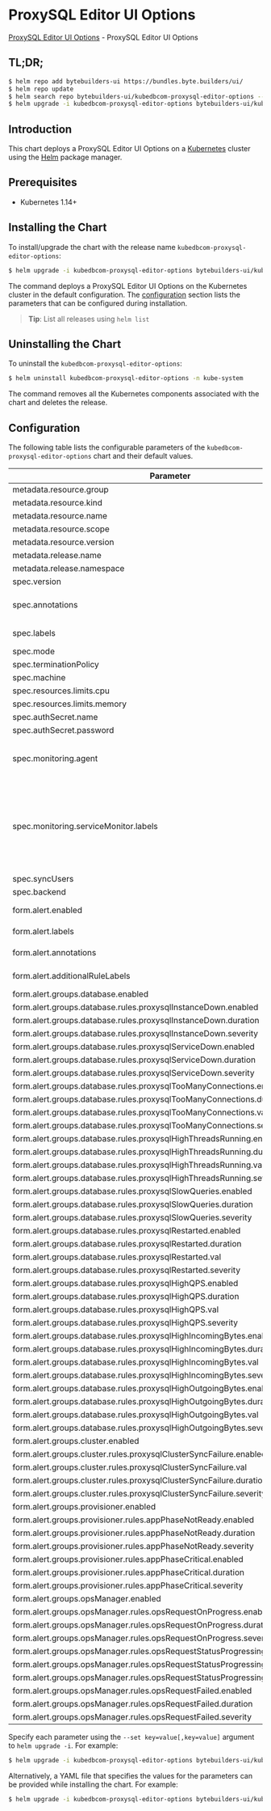 # ProxySQL Editor UI Options

[ProxySQL Editor UI Options](https://byte.builders) - ProxySQL Editor UI Options

## TL;DR;

```bash
$ helm repo add bytebuilders-ui https://bundles.byte.builders/ui/
$ helm repo update
$ helm search repo bytebuilders-ui/kubedbcom-proxysql-editor-options --version=v0.4.15
$ helm upgrade -i kubedbcom-proxysql-editor-options bytebuilders-ui/kubedbcom-proxysql-editor-options -n kube-system --create-namespace --version=v0.4.15
```

## Introduction

This chart deploys a ProxySQL Editor UI Options on a [Kubernetes](http://kubernetes.io) cluster using the [Helm](https://helm.sh) package manager.

## Prerequisites

- Kubernetes 1.14+

## Installing the Chart

To install/upgrade the chart with the release name `kubedbcom-proxysql-editor-options`:

```bash
$ helm upgrade -i kubedbcom-proxysql-editor-options bytebuilders-ui/kubedbcom-proxysql-editor-options -n kube-system --create-namespace --version=v0.4.15
```

The command deploys a ProxySQL Editor UI Options on the Kubernetes cluster in the default configuration. The [configuration](#configuration) section lists the parameters that can be configured during installation.

> **Tip**: List all releases using `helm list`

## Uninstalling the Chart

To uninstall the `kubedbcom-proxysql-editor-options`:

```bash
$ helm uninstall kubedbcom-proxysql-editor-options -n kube-system
```

The command removes all the Kubernetes components associated with the chart and deletes the release.

## Configuration

The following table lists the configurable parameters of the `kubedbcom-proxysql-editor-options` chart and their default values.

|                                   Parameter                                   |                                                                                Description                                                                                |                     Default                      |
|-------------------------------------------------------------------------------|---------------------------------------------------------------------------------------------------------------------------------------------------------------------------|--------------------------------------------------|
| metadata.resource.group                                                       |                                                                                                                                                                           | <code>kubedb.com</code>                          |
| metadata.resource.kind                                                        |                                                                                                                                                                           | <code>ProxySQL</code>                            |
| metadata.resource.name                                                        |                                                                                                                                                                           | <code>proxysqls</code>                           |
| metadata.resource.scope                                                       |                                                                                                                                                                           | <code>Namespaced</code>                          |
| metadata.resource.version                                                     |                                                                                                                                                                           | <code>v1alpha2</code>                            |
| metadata.release.name                                                         | Release name                                                                                                                                                              | <code>""</code>                                  |
| metadata.release.namespace                                                    | Release namespace                                                                                                                                                         | <code>""</code>                                  |
| spec.version                                                                  | List options                                                                                                                                                              | <code>2.3.2-debian</code>                        |
| spec.annotations                                                              | Annotations to add to the database custom resource                                                                                                                        | <code>{}</code>                                  |
| spec.labels                                                                   | Labels to add to all the template objects                                                                                                                                 | <code>{}</code>                                  |
| spec.mode                                                                     | Standalone, Cluster                                                                                                                                                       | <code>Cluster</code>                             |
| spec.terminationPolicy                                                        |                                                                                                                                                                           | <code>WipeOut</code>                             |
| spec.machine                                                                  |                                                                                                                                                                           | <code>""</code>                                  |
| spec.resources.limits.cpu                                                     |                                                                                                                                                                           | <code>500m</code>                                |
| spec.resources.limits.memory                                                  |                                                                                                                                                                           | <code>1Gi</code>                                 |
| spec.authSecret.name                                                          |                                                                                                                                                                           | <code>""</code>                                  |
| spec.authSecret.password                                                      |                                                                                                                                                                           | <code>""</code>                                  |
| spec.monitoring.agent                                                         | Name of monitoring agent (one of "prometheus.io", "prometheus.io/operator", "prometheus.io/builtin")                                                                      | <code>prometheus.io/operator</code>              |
| spec.monitoring.serviceMonitor.labels                                         | Specify the labels for ServiceMonitor. Prometheus crd will select ServiceMonitor using these labels. Only usable when monitoring agent is `prometheus.io/webhook server`. | <code>{}</code>                                  |
| spec.syncUsers                                                                |                                                                                                                                                                           | <code>false</code>                               |
| spec.backend                                                                  |                                                                                                                                                                           | <code>""</code>                                  |
| form.alert.enabled                                                            | # Enable PrometheusRule alerts                                                                                                                                            | <code>warning</code>                             |
| form.alert.labels                                                             | # Labels for default rules                                                                                                                                                | <code>{"release":"kube-prometheus-stack"}</code> |
| form.alert.annotations                                                        | # Annotations for default rules                                                                                                                                           | <code>{}</code>                                  |
| form.alert.additionalRuleLabels                                               | # Additional labels for PrometheusRule alerts                                                                                                                             | <code>{}</code>                                  |
| form.alert.groups.database.enabled                                            |                                                                                                                                                                           | <code>warning</code>                             |
| form.alert.groups.database.rules.proxysqlInstanceDown.enabled                 |                                                                                                                                                                           | <code>true</code>                                |
| form.alert.groups.database.rules.proxysqlInstanceDown.duration                |                                                                                                                                                                           | <code>"0m"</code>                                |
| form.alert.groups.database.rules.proxysqlInstanceDown.severity                |                                                                                                                                                                           | <code>critical</code>                            |
| form.alert.groups.database.rules.proxysqlServiceDown.enabled                  |                                                                                                                                                                           | <code>true</code>                                |
| form.alert.groups.database.rules.proxysqlServiceDown.duration                 |                                                                                                                                                                           | <code>"0m"</code>                                |
| form.alert.groups.database.rules.proxysqlServiceDown.severity                 |                                                                                                                                                                           | <code>critical</code>                            |
| form.alert.groups.database.rules.proxysqlTooManyConnections.enabled           |                                                                                                                                                                           | <code>true</code>                                |
| form.alert.groups.database.rules.proxysqlTooManyConnections.duration          |                                                                                                                                                                           | <code>"2m"</code>                                |
| form.alert.groups.database.rules.proxysqlTooManyConnections.val               |                                                                                                                                                                           | <code>80</code>                                  |
| form.alert.groups.database.rules.proxysqlTooManyConnections.severity          |                                                                                                                                                                           | <code>warning</code>                             |
| form.alert.groups.database.rules.proxysqlHighThreadsRunning.enabled           |                                                                                                                                                                           | <code>true</code>                                |
| form.alert.groups.database.rules.proxysqlHighThreadsRunning.duration          |                                                                                                                                                                           | <code>"2m"</code>                                |
| form.alert.groups.database.rules.proxysqlHighThreadsRunning.val               |                                                                                                                                                                           | <code>60</code>                                  |
| form.alert.groups.database.rules.proxysqlHighThreadsRunning.severity          |                                                                                                                                                                           | <code>warning</code>                             |
| form.alert.groups.database.rules.proxysqlSlowQueries.enabled                  |                                                                                                                                                                           | <code>true</code>                                |
| form.alert.groups.database.rules.proxysqlSlowQueries.duration                 |                                                                                                                                                                           | <code>"2m"</code>                                |
| form.alert.groups.database.rules.proxysqlSlowQueries.severity                 |                                                                                                                                                                           | <code>warning</code>                             |
| form.alert.groups.database.rules.proxysqlRestarted.enabled                    |                                                                                                                                                                           | <code>true</code>                                |
| form.alert.groups.database.rules.proxysqlRestarted.duration                   |                                                                                                                                                                           | <code>"0m"</code>                                |
| form.alert.groups.database.rules.proxysqlRestarted.val                        |                                                                                                                                                                           | <code>60</code>                                  |
| form.alert.groups.database.rules.proxysqlRestarted.severity                   |                                                                                                                                                                           | <code>warning</code>                             |
| form.alert.groups.database.rules.proxysqlHighQPS.enabled                      |                                                                                                                                                                           | <code>true</code>                                |
| form.alert.groups.database.rules.proxysqlHighQPS.duration                     |                                                                                                                                                                           | <code>"0m"</code>                                |
| form.alert.groups.database.rules.proxysqlHighQPS.val                          |                                                                                                                                                                           | <code>1000</code>                                |
| form.alert.groups.database.rules.proxysqlHighQPS.severity                     |                                                                                                                                                                           | <code>critical</code>                            |
| form.alert.groups.database.rules.proxysqlHighIncomingBytes.enabled            |                                                                                                                                                                           | <code>true</code>                                |
| form.alert.groups.database.rules.proxysqlHighIncomingBytes.duration           |                                                                                                                                                                           | <code>"0m"</code>                                |
| form.alert.groups.database.rules.proxysqlHighIncomingBytes.val                |                                                                                                                                                                           | <code>1048576 # 1MB</code>                       |
| form.alert.groups.database.rules.proxysqlHighIncomingBytes.severity           |                                                                                                                                                                           | <code>critical</code>                            |
| form.alert.groups.database.rules.proxysqlHighOutgoingBytes.enabled            |                                                                                                                                                                           | <code>true</code>                                |
| form.alert.groups.database.rules.proxysqlHighOutgoingBytes.duration           |                                                                                                                                                                           | <code>"0m"</code>                                |
| form.alert.groups.database.rules.proxysqlHighOutgoingBytes.val                |                                                                                                                                                                           | <code>1048576 # 1MB</code>                       |
| form.alert.groups.database.rules.proxysqlHighOutgoingBytes.severity           |                                                                                                                                                                           | <code>critical</code>                            |
| form.alert.groups.cluster.enabled                                             |                                                                                                                                                                           | <code>warning</code>                             |
| form.alert.groups.cluster.rules.proxysqlClusterSyncFailure.enabled            |                                                                                                                                                                           | <code>true</code>                                |
| form.alert.groups.cluster.rules.proxysqlClusterSyncFailure.val                |                                                                                                                                                                           | <code>0.1</code>                                 |
| form.alert.groups.cluster.rules.proxysqlClusterSyncFailure.duration           |                                                                                                                                                                           | <code>"5m"</code>                                |
| form.alert.groups.cluster.rules.proxysqlClusterSyncFailure.severity           |                                                                                                                                                                           | <code>warning</code>                             |
| form.alert.groups.provisioner.enabled                                         |                                                                                                                                                                           | <code>warning</code>                             |
| form.alert.groups.provisioner.rules.appPhaseNotReady.enabled                  |                                                                                                                                                                           | <code>true</code>                                |
| form.alert.groups.provisioner.rules.appPhaseNotReady.duration                 |                                                                                                                                                                           | <code>"1m"</code>                                |
| form.alert.groups.provisioner.rules.appPhaseNotReady.severity                 |                                                                                                                                                                           | <code>critical</code>                            |
| form.alert.groups.provisioner.rules.appPhaseCritical.enabled                  |                                                                                                                                                                           | <code>true</code>                                |
| form.alert.groups.provisioner.rules.appPhaseCritical.duration                 |                                                                                                                                                                           | <code>"15m"</code>                               |
| form.alert.groups.provisioner.rules.appPhaseCritical.severity                 |                                                                                                                                                                           | <code>warning</code>                             |
| form.alert.groups.opsManager.enabled                                          |                                                                                                                                                                           | <code>warning</code>                             |
| form.alert.groups.opsManager.rules.opsRequestOnProgress.enabled               |                                                                                                                                                                           | <code>true</code>                                |
| form.alert.groups.opsManager.rules.opsRequestOnProgress.duration              |                                                                                                                                                                           | <code>"0m"</code>                                |
| form.alert.groups.opsManager.rules.opsRequestOnProgress.severity              |                                                                                                                                                                           | <code>info</code>                                |
| form.alert.groups.opsManager.rules.opsRequestStatusProgressingToLong.enabled  |                                                                                                                                                                           | <code>true</code>                                |
| form.alert.groups.opsManager.rules.opsRequestStatusProgressingToLong.duration |                                                                                                                                                                           | <code>"30m"</code>                               |
| form.alert.groups.opsManager.rules.opsRequestStatusProgressingToLong.severity |                                                                                                                                                                           | <code>critical</code>                            |
| form.alert.groups.opsManager.rules.opsRequestFailed.enabled                   |                                                                                                                                                                           | <code>true</code>                                |
| form.alert.groups.opsManager.rules.opsRequestFailed.duration                  |                                                                                                                                                                           | <code>"0m"</code>                                |
| form.alert.groups.opsManager.rules.opsRequestFailed.severity                  |                                                                                                                                                                           | <code>critical</code>                            |


Specify each parameter using the `--set key=value[,key=value]` argument to `helm upgrade -i`. For example:

```bash
$ helm upgrade -i kubedbcom-proxysql-editor-options bytebuilders-ui/kubedbcom-proxysql-editor-options -n kube-system --create-namespace --version=v0.4.15 --set metadata.resource.group=kubedb.com
```

Alternatively, a YAML file that specifies the values for the parameters can be provided while
installing the chart. For example:

```bash
$ helm upgrade -i kubedbcom-proxysql-editor-options bytebuilders-ui/kubedbcom-proxysql-editor-options -n kube-system --create-namespace --version=v0.4.15 --values values.yaml
```
